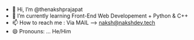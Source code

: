 - 👋 Hi, I’m @thenakshprajapat
- 🌱 I’m currently learning Front-End Web Developement + Python & C++
- 📫 How to reach me : Via MAIL --> naksh@nakshdev.tech
- 😄 Pronouns: ... He/Him 

<!---
thenakshprajapat/thenakshprajapat is a ✨ special ✨ repository because its `README.md` (this file) appears on your GitHub profile.
You can click the Preview link to take a look at your changes.
--->
